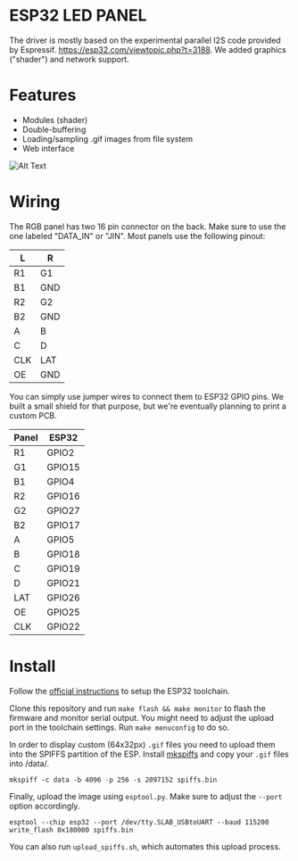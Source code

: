 # ESP32 LED PANEL
The driver is mostly based on the experimental parallel I2S code provided by Espressif. https://esp32.com/viewtopic.php?t=3188. We added graphics ("shader") and network support.

# Features

- Modules (shader)
- Double-buffering
- Loading/sampling .gif images from file system
- Web interface

![Alt Text](demo_march_2018.gif)

# Wiring

The RGB panel has two 16 pin connector on the back. Make sure to use the one labeled "DATA_IN" or "JIN". Most panels use the following pinout:

|  L  |  R  |
|-----|-----|
| R1  | G1  |
| B1  | GND |
| R2  | G2  |
| B2  | GND |
| A   | B   |
| C   | D   |
| CLK | LAT |
| OE  | GND |

You can simply use jumper wires to connect them to ESP32 GPIO pins. We built a small shield for that purpose, but we're eventually planning to print a custom PCB.

| Panel | ESP32  |
|-------|--------|
| R1    | GPIO2  |
| G1    | GPIO15 |
| B1    | GPIO4  |
| R2    | GPIO16 |
| G2    | GPIO27 |
| B2    | GPIO17 |
| A     | GPIO5  |
| B     | GPIO18 |
| C     | GPIO19 |
| D     | GPIO21 |
| LAT   | GPIO26 |
| OE    | GPIO25 |
| CLK   | GPIO22 |


# Install

Follow the [official instructions](https://esp-idf.readthedocs.io/en/v2.0/linux-setup.html) to setup the ESP32 toolchain.

Clone this repository and run `make flash && make monitor` to flash the firmware and monitor serial output. You might need to adjust the upload port in the toolchain settings. Run `make menuconfig` to do so.

In order to display custom (64x32px) `.gif` files you need to upload them into the SPIFFS partition of the ESP. Install [mkspiffs](https://github.com/igrr/mkspiffs) and copy your `.gif` files into /data/.

`mkspiff -c data -b 4096 -p 256 -s 2097152 spiffs.bin`

Finally, upload the image using `esptool.py`. Make sure to adjust the `--port` option accordingly.

`esptool --chip esp32 --port /dev/tty.SLAB_USBtoUART --baud 115200 write_flash 0x180000 spiffs.bin`

You can also run `upload_spiffs.sh`, which automates this upload process.